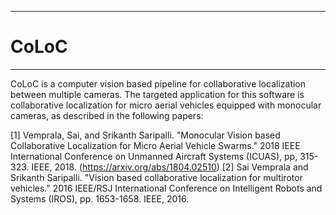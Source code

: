 ----------------
# CoLoC
----------------

CoLoC is a computer vision based pipeline for collaborative localization between multiple cameras. The targeted application for this software is collaborative localization for micro aerial vehicles equipped with monocular cameras, as described in the following papers:

[1] Vemprala, Sai, and Srikanth Saripalli. "Monocular Vision based Collaborative Localization for Micro Aerial Vehicle Swarms." 2018 IEEE International Conference on Unmanned Aircraft Systems (ICUAS), pp, 315-323. IEEE, 2018. (https://arxiv.org/abs/1804.02510)
[2] Sai Vemprala and Srikanth Saripalli. "Vision based collaborative localization for multirotor vehicles." 2016 IEEE/RSJ International Conference on Intelligent Robots and Systems (IROS), pp. 1653-1658. IEEE, 2016.
